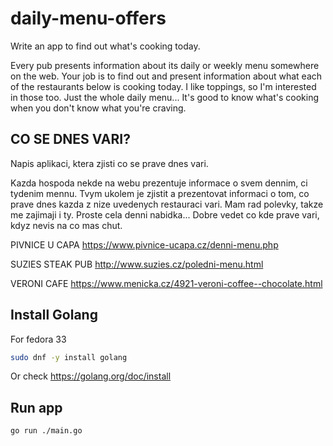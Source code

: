 # daily-menu-offers

Write an app to find out what's cooking today.

Every pub presents information about its daily or weekly menu somewhere on the web. Your job is to find out and present information about what each of the restaurants below is cooking today. I like toppings, so I'm interested in those too. Just the whole daily menu... It's good to know what's cooking when you don't know what you're craving.

## CO SE DNES VARI?

Napis aplikaci, ktera zjisti co se prave dnes vari.

Kazda hospoda nekde na webu prezentuje informace o svem dennim, ci tydenim
mennu. Tvym ukolem je zjistit a prezentovat informaci o tom, co prave dnes
kazda z nize uvedenych restauraci vari. Mam rad polevky, takze me zajimaji i ty.
Proste cela denni nabidka...
Dobre vedet co kde prave vari, kdyz nevis na co mas chut.

PIVNICE U CAPA
https://www.pivnice-ucapa.cz/denni-menu.php

SUZIES STEAK PUB
http://www.suzies.cz/poledni-menu.html

VERONI CAFE
https://www.menicka.cz/4921-veroni-coffee--chocolate.html


## Install Golang

For fedora 33
```bash
sudo dnf -y install golang
```
Or check https://golang.org/doc/install

## Run app

```bash
go run ./main.go
```
